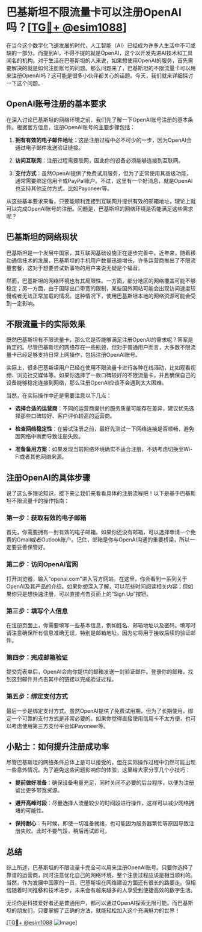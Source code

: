 # 巴基斯坦不限流量卡可以注册OpenAI吗？[[TG💪+ @esim1088](https://t.me/s/esim1088)]

在当今这个数字化飞速发展的时代，人工智能（AI）已经成为许多人生活中不可或缺的一部分。而提到AI，不得不提的就是OpenAI，这个以开发先进AI技术和工具闻名的机构。对于生活在巴基斯坦的人来说，如果想使用OpenAI的服务，首先需要解决的就是如何注册账号的问题。那么问题来了，巴基斯坦的不限流量卡可以用来注册OpenAI吗？这可能是很多小伙伴都关心的话题。今天，我们就来详细探讨一下这个问题。

## OpenAI账号注册的基本要求

在深入讨论巴基斯坦的网络环境之前，我们先了解一下OpenAI账号注册的基本条件。根据官方信息，注册OpenAI账号的主要步骤包括：

1. **拥有有效的电子邮件地址**：这是注册过程中必不可少的一步，因为OpenAI会通过电子邮件发送验证链接。
   
2. **访问互联网**：注册过程需要联网，因此你的设备必须能够连接到互联网。

3. **支付方式**：虽然OpenAI提供了免费试用服务，但为了正常使用其高级功能，通常需要绑定信用卡或PayPal账户。不过，这里有一个好消息，就是OpenAI也支持其他支付方式，比如Payoneer等。

从这些基本要求来看，只要能顺利连接到互联网并提供有效的邮箱地址，理论上就可以完成OpenAI账号的注册。问题是，巴基斯坦的网络环境是否能满足这些需求呢？

## 巴基斯坦的网络现状

巴基斯坦是一个发展中国家，其互联网基础设施正在逐步完善中。近年来，随着移动通信技术的发展，巴基斯坦的手机用户数量迅速增长，许多运营商推出了不限流量套餐，这对于想要尝试新事物的用户来说无疑是个福音。

然而，巴基斯坦的网络环境也有其局限性。一方面，部分地区的网络覆盖可能不够稳定；另一方面，由于国际出口带宽的限制，某些国外网站可能会出现访问速度较慢或者无法正常加载的情况。这种情况下，使用巴基斯坦本地的网络资源可能会受到一定影响。

## 不限流量卡的实际效果

既然巴基斯坦有不限流量卡，那么它是否能够满足注册OpenAI的需求呢？答案是肯定的。尽管巴基斯坦的网络存在一些瓶颈，但对于普通用户而言，大多数不限流量卡已经足够支持日常上网操作，包括注册OpenAI账号。

实际上，很多巴基斯坦用户已经在使用不限流量卡进行各种在线活动，比如观看视频、浏览社交媒体等。如果你选择了一款口碑较好的不限流量卡，并且确保自己的设备能够稳定连接到网络，那么注册OpenAI应该不会遇到太大困难。

当然，在实际操作中还是需要注意以下几点：

- **选择合适的运营商**：不同的运营商提供的服务质量可能存在差异，建议优先选择那些口碑较好、客户评价较高的运营商。
  
- **检查网络稳定性**：在尝试注册之前，最好先测试一下网络连接是否顺畅，避免因网络中断而导致注册失败。

- **准备备用方案**：如果发现当前网络环境确实不适合注册，不妨考虑切换至Wi-Fi或者其他网络来源。

## 注册OpenAI的具体步骤

说了这么多理论知识，接下来让我们来看看具体的注册流程吧！以下是基于巴基斯坦不限流量卡的操作指南：

### 第一步：获取有效的电子邮箱

首先，你需要拥有一封有效的电子邮箱。如果你还没有邮箱，可以选择申请一个免费的Gmail或者Outlook账户。记住，邮箱是你与OpenAI沟通的重要桥梁，所以一定要妥善保管好。

### 第二步：访问OpenAI官网

打开浏览器，输入“openai.com”进入官方网站。在这里，你会看到一系列关于OpenAI及其产品的介绍。如果你想深入了解，可以花些时间阅读相关内容；但如果你只是想快速注册，可以直接点击页面上的“Sign Up”按钮。

### 第三步：填写个人信息

在注册页面上，你需要填写一些基本信息，例如姓名、邮箱地址以及密码。填写时请注意确保所有信息准确无误，特别是邮箱地址，因为它将用于接收后续的验证邮件。

### 第四步：完成邮箱验证

提交完表单后，OpenAI会向你提供的邮箱发送一封验证邮件。登录你的邮箱，找到这封邮件并点击其中的链接以完成验证过程。

### 第五步：绑定支付方式

最后一步是绑定支付方式。虽然OpenAI提供了免费试用期，但为了长期使用，绑定一个可靠的支付方式是非常必要的。如果你觉得直接使用信用卡不太方便，也可以考虑使用第三方支付平台如Payoneer等。

## 小贴士：如何提升注册成功率

尽管巴基斯坦的网络条件总体上是可以接受的，但在实际操作过程中仍然可能出现一些意外情况。为了避免这些问题影响你的体验，这里给大家分享几个小技巧：

- **提前做好准备**：确保设备电量充足，同时关闭不必要的后台程序，以便为注册留出更多带宽资源。
  
- **避开高峰时段**：尽量选择人流量较少的时间段进行操作，这样可以减少网络拥堵的可能性。
  
- **保持耐心**：有时候，即使一切准备就绪，也可能因为服务器繁忙等原因导致注册失败。此时不要气馁，稍后再试即可。

## 总结

综上所述，巴基斯坦的不限流量卡完全可以用来注册OpenAI账号。只要你选择了靠谱的运营商，同时注意优化自己的网络环境，整个注册过程应该是相当顺利的。当然，作为发展中国家的一员，巴基斯坦在网络建设方面还有很长的路要走。但相信随着时间推移和技术进步，未来会有越来越多的人享受到便捷高效的数字生活。

无论你是科技爱好者还是普通用户，都可以通过OpenAI探索无限可能。而巴基斯坦的朋友们，只要掌握了正确的方法，就能轻松加入这个充满魅力的世界！

[[TG💪+ @esim1088](https://t.me/s/esim1088) ![Image](https://i.postimg.cc/4NQfJmqS/Snipaste-2025-05-13-00-14-12.png)]
